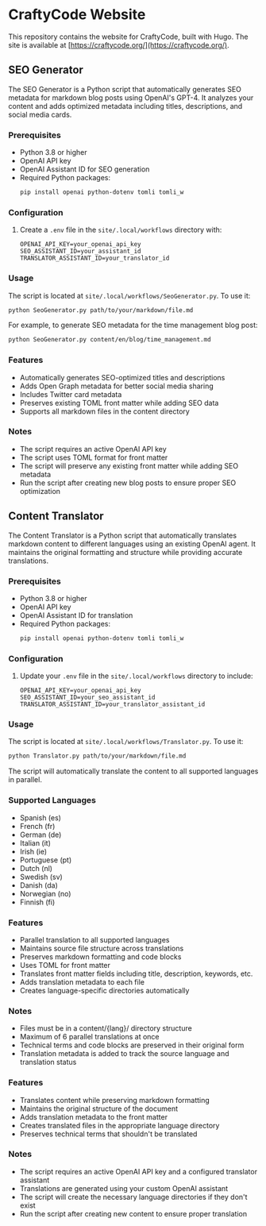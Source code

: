 # CraftyCode Website

This repository contains the website for CraftyCode, built with Hugo. The site is available at [https://craftycode.org/](https://craftycode.org/).

## SEO Generator

The SEO Generator is a Python script that automatically generates SEO metadata for markdown blog posts using OpenAI's GPT-4. It analyzes your content and adds optimized metadata including titles, descriptions, and social media cards.

### Prerequisites

- Python 3.8 or higher
- OpenAI API key
- OpenAI Assistant ID for SEO generation
- Required Python packages:
  ```bash
  pip install openai python-dotenv tomli tomli_w
  ```

### Configuration

1. Create a `.env` file in the `site/.local/workflows` directory with:
   ```
   OPENAI_API_KEY=your_openai_api_key
   SEO_ASSISTANT_ID=your_assistant_id
   TRANSLATOR_ASSISTANT_ID=your_translator_id
   ```

### Usage

The script is located at `site/.local/workflows/SeoGenerator.py`. To use it:

```bash
python SeoGenerator.py path/to/your/markdown/file.md
```

For example, to generate SEO metadata for the time management blog post:

```bash
python SeoGenerator.py content/en/blog/time_management.md
```

### Features

- Automatically generates SEO-optimized titles and descriptions
- Adds Open Graph metadata for better social media sharing
- Includes Twitter card metadata
- Preserves existing TOML front matter while adding SEO data
- Supports all markdown files in the content directory

### Notes

- The script requires an active OpenAI API key
- The script uses TOML format for front matter
- The script will preserve any existing front matter while adding SEO metadata
- Run the script after creating new blog posts to ensure proper SEO optimization

## Content Translator

The Content Translator is a Python script that automatically translates markdown content to different languages using an existing OpenAI agent. It maintains the original formatting and structure while providing accurate translations.

### Prerequisites

- Python 3.8 or higher
- OpenAI API key
- OpenAI Assistant ID for translation
- Required Python packages:
  ```bash
  pip install openai python-dotenv tomli tomli_w
  ```

### Configuration

1. Update your `.env` file in the `site/.local/workflows` directory to include:
   ```
   OPENAI_API_KEY=your_openai_api_key
   SEO_ASSISTANT_ID=your_seo_assistant_id
   TRANSLATOR_ASSISTANT_ID=your_translator_assistant_id
   ```

### Usage

The script is located at `site/.local/workflows/Translator.py`. To use it:

```bash
python Translator.py path/to/your/markdown/file.md
```

The script will automatically translate the content to all supported languages in parallel.

### Supported Languages

- Spanish (es)
- French (fr)
- German (de)
- Italian (it)
- Irish (ie)
- Portuguese (pt)
- Dutch (nl)
- Swedish (sv)
- Danish (da)
- Norwegian (no)
- Finnish (fi)

### Features

- Parallel translation to all supported languages
- Maintains source file structure across translations
- Preserves markdown formatting and code blocks
- Uses TOML for front matter
- Translates front matter fields including title, description, keywords, etc.
- Adds translation metadata to each file
- Creates language-specific directories automatically

### Notes

- Files must be in a content/{lang}/ directory structure
- Maximum of 6 parallel translations at once
- Technical terms and code blocks are preserved in their original form
- Translation metadata is added to track the source language and translation status

### Features

- Translates content while preserving markdown formatting
- Maintains the original structure of the document
- Adds translation metadata to the front matter
- Creates translated files in the appropriate language directory
- Preserves technical terms that shouldn't be translated

### Notes

- The script requires an active OpenAI API key and a configured translator assistant
- Translations are generated using your custom OpenAI assistant
- The script will create the necessary language directories if they don't exist
- Run the script after creating new content to ensure proper translation
